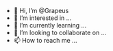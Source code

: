 - 👋 Hi, I’m @Grapeus
- 👀 I’m interested in ...
- 🌱 I’m currently learning ...
- 💞️ I’m looking to collaborate on ...
- 📫 How to reach me ...

<!---
Grapeus/Grapeus is a ✨ special ✨ repository because its `README.md` (this file) appears on your GitHub profile.
You can click the Preview link to take a look at your changes.
--->
